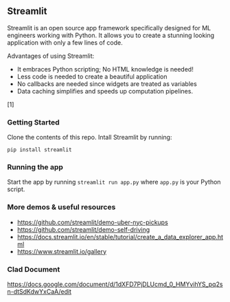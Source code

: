 ## Streamlit

Streamlit is an open source app framework specifically designed for ML engineers working with Python. It allows you to create a stunning looking application with only a few lines of code. 

Advantages of using Streamlit:
- It embraces Python scripting; No HTML knowledge is needed!
- Less code is needed to create a beautiful application
- No callbacks are needed since widgets are treated as variables
- Data caching simplifies and speeds up computation pipelines.

[1]

### Getting Started 

Clone the contents of this repo. Intall Streamlit by running:
```
pip install streamlit
```

### Running the app

Start the app by running `streamlit run app.py` where `app.py` is your Python script.


### More demos & useful resources

- https://github.com/streamlit/demo-uber-nyc-pickups
- https://github.com/streamlit/demo-self-driving
- https://docs.streamlit.io/en/stable/tutorial/create_a_data_explorer_app.html
- https://www.streamlit.io/gallery


### Clad Document

https://docs.google.com/document/d/1dXFD7PjDLUcmd_0_HMYvihYS_pq2sn-dtSdKdwYxCaA/edit